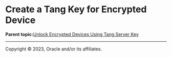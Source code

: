 # Create a Tang Key for Encrypted Device

**Parent topic:**[Unlock Encrypted Devices Using Tang Server Key](../topics/cockpit-nbde.md)

---

Copyright © 2023, Oracle and/or its affiliates.

